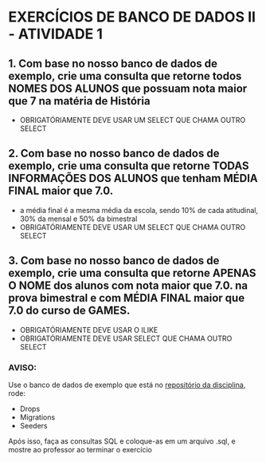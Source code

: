 # EXERCÍCIOS DE BANCO DE DADOS II - ATIVIDADE 1

## 1. Com base no nosso banco de dados de exemplo, crie uma consulta que retorne todos **NOMES DOS ALUNOS** que possuam nota maior que 7 na matéria de **História**
- OBRIGATÓRIAMENTE DEVE USAR UM SELECT QUE CHAMA OUTRO SELECT

## 2. Com base no nosso banco de dados de exemplo, crie uma consulta que retorne **TODAS INFORMAÇÕES DOS ALUNOS** que tenham MÉDIA FINAL maior que 7.0. 
- a média final é a mesma média da escola, sendo 10% de cada atitudinal, 30% da mensal e 50% da bimestral
- OBRIGATÓRIAMENTE DEVE USAR UM SELECT QUE CHAMA OUTRO SELECT

## 3. Com base no nosso banco de dados de exemplo, crie uma consulta que retorne **APENAS O NOME** dos alunos com nota maior que 7.0. na prova bimestral e com MÉDIA FINAL maior que 7.0 do curso de GAMES.
- OBRIGATÓRIAMENTE DEVE USAR O ILIKE
- OBRIGATÓRIAMENTE DEVE USAR SELECT QUE CHAMA OUTRO SELECT

### AVISO:
Use o banco de dados de exemplo que está no [repositório da disciplina](https://github.com/Bento-Quirino/BD2/tree/main/arquivos-auxiliares), rode:
- Drops
- Migrations
- Seeders

Após isso, faça as consultas SQL e coloque-as em um arquivo .sql, e mostre ao professor ao terminar o exercício
